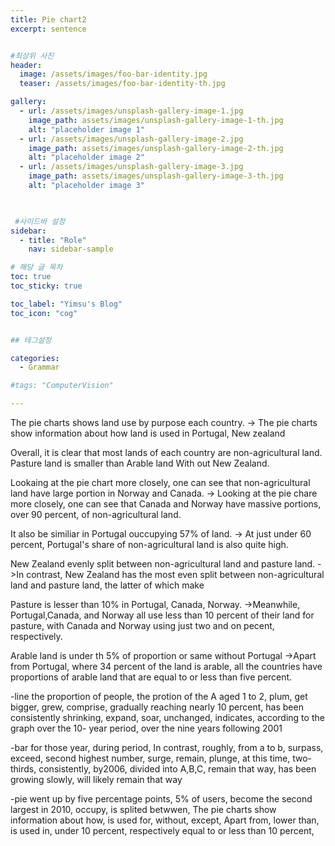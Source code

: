 ```yaml
---
title: Pie chart2
excerpt: sentence


#최상위 사진
header:
  image: /assets/images/foo-bar-identity.jpg
  teaser: /assets/images/foo-bar-identity-th.jpg

gallery:
  - url: /assets/images/unsplash-gallery-image-1.jpg
    image_path: assets/images/unsplash-gallery-image-1-th.jpg
    alt: "placeholder image 1"
  - url: /assets/images/unsplash-gallery-image-2.jpg
    image_path: assets/images/unsplash-gallery-image-2-th.jpg
    alt: "placeholder image 2"
  - url: /assets/images/unsplash-gallery-image-3.jpg
    image_path: assets/images/unsplash-gallery-image-3-th.jpg
    alt: "placeholder image 3"
    


 #사이드바 설정 
sidebar:
  - title: "Role"
    nav: sidebar-sample

# 해당 글 목차
toc: true
toc_sticky: true

toc_label: "Yimsu's Blog"
toc_icon: "cog"


## 테그설정

categories:
  - Grammar

#tags: "ComputerVision"

---
```


The pie charts shows land use by purpose each country.
-> The pie charts show information about how land is used in Portugal, New zealand

Overall, it is clear that most lands of each country are non-agricultural land. Pasture land is smaller than Arable land With out New Zealand.


Lookaing at the pie chart more closely, one can see that non-agricultural land have large portion in Norway and Canada. 
-> Looking at the pie chare more closely, one can see that Canada and Norway have massive portions, over 90 percent, of non-agricultural land. 

It also be similiar in Portugal ouccupying 57% of land.
-> At just under 60 percent, Portugal's share of non-agricultural land is also quite high. 

 New Zealand evenly split between non-agricultural land and pasture land. 
->In contrast, New Zealand has the most even split between non-agricultural land and pasture land, the latter of which make 

Pasture is lesser than 10% in Portugal, Canada, Norway. 
->Meanwhile, Portugal,Canada, and Norway all use less than 10 percent of their land for pasture, with Canada and Norway using just two and on pecent, respectively.


Arable land is under th 5% of proportion or same without Portugal
->Apart from Portugal, where 34 percent of the land is arable, all the countries have proportions of arable land that are equal to or less than five percent.




-line
the proportion of people, the protion of the A aged 1 to 2, plum, get bigger,
grew, comprise, gradually reaching nearly 10 percent, has been consistently shrinking, expand, soar, unchanged, indicates, according to the graph over the 10- year period, over the nine years following 2001

-bar 
for those year, during period, In contrast, roughly, from a to b,
surpass, exceed, second highest number, surge, remain, plunge, at this time,
two-thirds, consistently, by2006, divided into A,B,C, remain that way,
has been growing slowly, will likely remain that way

-pie
went up by five percentage points, 5% of users, become the second largest in 2010,
occupy, is splited betwwen, The pie charts show information about how, is used for,
without, except, Apart from, lower than, is used in, under 10 percent, respectively
equal to or less than 10 percent,